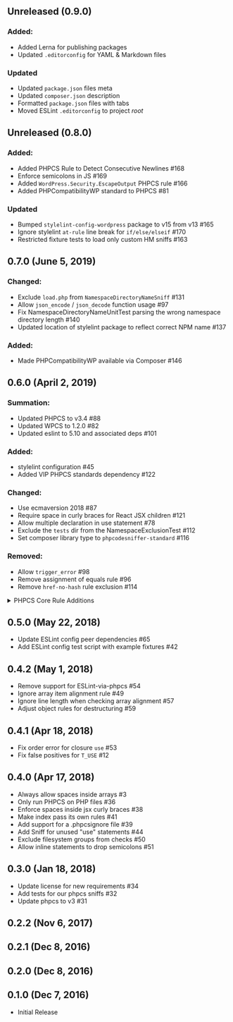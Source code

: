 ## Unreleased (0.9.0)

### Added:
 - Added Lerna for publishing packages
 - Updated `.editorconfig` for YAML & Markdown files

### Updated
 - Updated `package.json` files meta
 - Updated `composer.json` description
 - Formatted `package.json` files with tabs
 - Moved ESLint `.editorconfig` to project _root_

## Unreleased (0.8.0)

### Added:
 - Added PHPCS Rule to Detect Consecutive Newlines #168
 - Enforce semicolons in JS #169
 - Added `WordPress.Security.EscapeOutput` PHPCS rule #166
 - Added PHPCompatibilityWP standard to PHPCS #81

### Updated
 - Bumped `stylelint-config-wordpress` package to v15 from v13 #165
 - Ignore stylelint `at-rule` line break for `if/else/elseif` #170
 - Restricted fixture tests to load only custom HM sniffs #163

## 0.7.0 (June 5, 2019)

### Changed:
 - Exclude `load.php` from `NamespaceDirectoryNameSniff` #131
 - Allow `json_encode` / `json_decode` function usage #97
 - Fix NamespaceDirectoryNameUnitTest parsing the wrong namespace directory length #140
 - Updated location of stylelint package to reflect correct NPM name #137

### Added:
 - Made PHPCompatibilityWP available via Composer #146

## 0.6.0 (April 2, 2019)

### Summation:
- Updated PHPCS to v3.4 #88
- Updated WPCS to 1.2.0 #82
- Updated eslint to 5.10 and associated deps #101

### Added:
- stylelint configuration #45
- Added VIP PHPCS standards dependency #122

### Changed:
- Use ecmaversion 2018 #87
- Require space in curly braces for React JSX children #121
- Allow multiple declaration in use statement #78
- Exclude the `tests` dir from the NamespaceExclusionTest #112
- Set composer library type to `phpcodesniffer-standard` #116 

### Removed:
- Allow `trigger_error` #98
- Remove assignment of equals rule #96
- Remove `href-no-hash` rule exclusion #114

<details>
    <summary>PHPCS Core Rule Additions</summary>
    
    https://github.com/WordPress-Coding-Standards/WordPress-Coding-Standards/releases
    * Added new Generic.CodeAnalysis.EmptyPHPStatement sniff
        * Warns when it finds empty PHP open/close tag combinations or superfluous semicolons
    * Added new Generic.Formatting.SpaceBeforeCast sniff
        * Ensures there is exactly 1 space before a type cast, unless the cast statement is indented or multi-line
    * Added new Generic.VersionControl.GitMergeConflict sniff
        * Detects merge conflict artifacts left in files
    * Added Generic.WhiteSpace.IncrementDecrementSpacing sniff
        * Ensures there is no space between the operator and the variable it applies to
    * Added PSR12.Functions.NullableTypeDeclaration sniff
        * Ensures there is no space after the question mark in a nullable type declaration
    * Added new Generic.PHP.LowerCaseType sniff -Ensures PHP types used for type hints, return types, and type casting are lowercase
    * Added new Generic.WhiteSpace.ArbitraryParenthesesSpacing sniff
        * Generates an error for whitespace inside parenthesis that don't belong to a function call/declaration or control structure
        * Generates a warning for any empty parenthesis found
        * Allows the required spacing to be set using the spacing sniff property (default is 0)
        * Allows newlines to be used by setting the ignoreNewlines sniff property (default is false)
    * Added new PSR12.Classes.ClassInstantiation sniff
        * Ensures parenthesis are used when instantiating a new class
    * Added new PSR12.Keywords.ShortFormTypeKeywords sniff
        * Ensures the short form of PHP types is used when type casting
    * Added new PSR12.Namespaces.CompundNamespaceDepth sniff
        * Ensures compound namespace use statements have a max depth of 2 levels The max depth can be changed by setting the 'maxDepth' sniff property in a ruleset.xml file
    * Added new PSR12.Operators.OperatorSpacing sniff -Ensures operators are preceded and followed by at least 1 space
</details> 

## 0.5.0 (May 22, 2018)

- Update ESLint config peer dependencies #65
- Add ESLint config test script with example fixtures #42

## 0.4.2 (May 1, 2018)

- Remove support for ESLint-via-phpcs #54
- Ignore array item alignment rule #49
- Ignore line length when checking array alignment #57
- Adjust object rules for destructuring #59

## 0.4.1 (Apr 18, 2018)

- Fix order error for closure `use` #53
- Fix false positives for `T_USE` #12

## 0.4.0 (Apr 17, 2018)

- Always allow spaces inside arrays #3
- Only run PHPCS on PHP files #36
- Enforce spaces inside jsx curly braces #38
- Make index pass its own rules #41
- Add support for a .phpcsignore file #39
- Add Sniff for unused "use" statements #44
- Exclude filesystem groups from checks #50
- Allow inline statements to drop semicolons #51

## 0.3.0 (Jan 18, 2018)

- Update license for new requirements #34
- Add tests for our phpcs sniffs #32
- Update phpcs to v3 #31

## 0.2.2 (Nov 6, 2017)

## 0.2.1 (Dec 8, 2016)

## 0.2.0 (Dec 8, 2016)

## 0.1.0 (Dec 7, 2016)

- Initial Release

